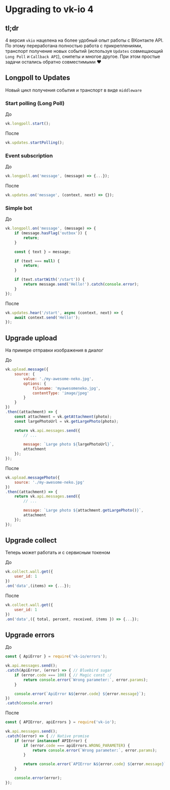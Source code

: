 # Upgrading to vk-io 4

## tl;dr
4 версия `vkio` нацелена на более удобный опыт работы с ВКонтакте API. По этому переработана полностью работа с прикреплениями, транспорт получение новых событий (используя `Updates` совмещающий `Long Poll` и `Callback API`), снипеты и многое другое. При этом простые задачи остались обратно совместимыми   ❤️

## Longpoll to Updates
Новый цикл получения события и транспорт в виде `middleware`

### Start polling (Long Poll)
До

```js
vk.longpoll.start();
```

После

```js
vk.updates.startPolling();
```

### Event subscription

До

```js
vk.longpoll.on('message', (message) => {...});
```

После

```js
vk.updates.on('message', (context, next) => {});

```

### Simple bot

До

```js
vk.longpoll.on('message', (message) => {
	if (message.hasFlag('outbox')) {
		return;
	}

	const { text } = message;

	if (text === null) {
		return;
	}

	if (text.startWith('/start')) {
		return message.send('Hello!').catch(console.error);
	}
});
```

После

```js
vk.updates.hear('/start', async (context, next) => {
	await context.send('Hello!');
});
```

## Upgrade upload
На примере отправки изображения в диалог

До

```js
vk.upload.message({
	source: {
		value: './my-awesome-neko.jpg',
		options: {
			filename: 'myawesomeneko.jpg',
			contentType: 'image/jpeg'
		}
	}
})
.then((attachment) => {
	const attachment = vk.getAttachment(photo);
	const largePhotoUrl = vk.getLargePhoto(photo);

	return vk.api.messages.send({
		// ...

		message: `Large photo ${largePhotoUrl}`,
		attachment
	});
});
```

После

```js
vk.upload.messagePhoto({
	source: './my-awesome-neko.jpg'
})
.then((attachment) => {
	return vk.api.messages.send({
		// ...

		message: `Large photo ${attachment.getLargePhoto()}`,
		attachment
	});
});
```

## Upgrade сollect
Теперь может работать и с сервисным токеном

До

```js
vk.collect.wall.get({
	user_id: 1
})
.on('data',(items) => {...});
```

После

```js
vk.collect.wall.get({
	user_id: 1
})
.on('data',({ total, percent, received, items }) => {...});
```

## Upgrade errors

До

```js
const { ApiError } = require('vk-io/errors');

vk.api.messages.send();
.catch(ApiError, (error) => { // Bluebird sugar
	if (error.code === 100) { // Magic const :/
		return console.error(`Wrong parameter:`, error.params);
	}

	console.error(`ApiError №${error.code} ${error.message}`);
})
.catch(console.error)
```

После

```js
const { APIError, apiErrors } = require('vk-io');

vk.api.messages.send();
.catch((error) => { // Native promise
	if (error instanceof APIError) {
		if (error.code === apiErrors.WRONG_PARAMETER) {
			return console.error(`Wrong parameter:`, error.params);
		}

		return console.error(`APIError №${error.code} ${error.message}`);
	}

	console.error(error);
});
```
